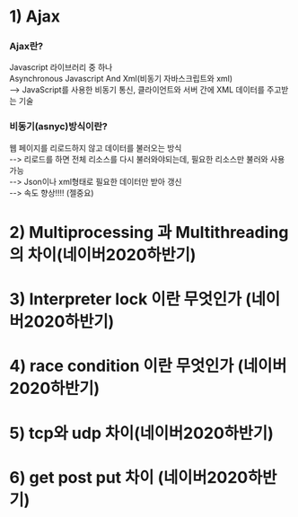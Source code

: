 <h1>1) Ajax</h1>

<h3>
    Ajax란?
</h3>
<p>
    Javascript 라이브러리 중 하나<br>
    Asynchronous Javascript And Xml(비동기 자바스크립트와 xml)<br>
    --> JavaScript를 사용한 비동기 통신, 클라이언트와 서버 간에 XML 데이터를 주고받는 기술<br>
<h3>비동기(asnyc)방식이란?</h3>

<p>웹 페이지를 리로드하지 않고 데이터를 불러오는 방식<br>
--> 리로드를 하면 전체 리소스를 다시 불러와야되는데, 필요한 리소스만 불러와 사용 가능<br>
--> Json이나 xml형태로 필요한 데이터만 받아 갱신<br>
--> 속도 향상!!!! (젤중요)
</p>
<h1>2) Multiprocessing 과 Multithreading 의 차이(네이버2020하반기)

<h1>3) Interpreter lock 이란 무엇인가 (네이버2020하반기)

<h1>4) race condition 이란 무엇인가 (네이버2020하반기)

<h1>5) tcp와 udp 차이(네이버2020하반기)

</h1>

<h1>6) get post put 차이 (네이버2020하반기)

</h1>

